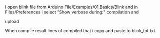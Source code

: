 
I open blink file from Arduino File/Examples/01.Basics/Blink  and in Files/Preferences i select "Show verbose during:" compilation and

upload

When compile result lines of compiled that i copy and paste to blink_tot.txt
